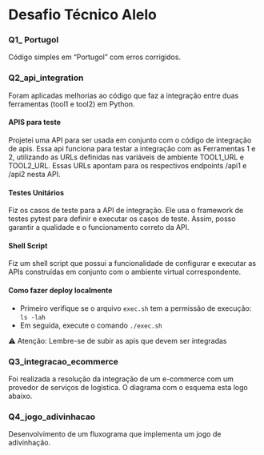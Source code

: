 # Desafio Técnico Alelo

### Q1_ Portugol

Código simples em “Portugol” com erros corrigidos.

### Q2_api_integration

Foram aplicadas melhorias ao código que faz a integração entre duas ferramentas (tool1 e tool2) em Python.

#### APIS para teste
Projetei uma API  para ser usada em conjunto com o código de integração de apis. Essa api funciona para testar a integração com as Ferramentas 1 e 2, utilizando as URLs definidas nas variáveis de ambiente TOOL1_URL e TOOL2_URL. Essas URLs apontam para os respectivos endpoints /api1 e /api2 nesta API.

#### Testes Unitários
Fiz os casos de teste para a API de integração. Ele usa o framework de testes pytest para definir e executar os casos de teste. Assim, posso garantir a qualidade e o funcionamento correto da API. 

#### Shell Script

Fiz um shell script que possui a funcionalidade de configurar e executar as APIs construídas em conjunto com o ambiente virtual correspondente.

#### Como fazer deploy localmente

- Primeiro verifique se o arquivo `exec.sh` tem a permissão de execução: `ls -lah`
- Em seguida, execute o comando `./exec.sh`

⚠️ Atenção: Lembre-se de subir as apis que devem ser integradas

### Q3_integracao_ecommerce

Foi realizada a resolução da integração de um e-commerce com um provedor de serviços de logistica. O diagrama com o esquema esta logo abaixo.

### Q4_jogo_adivinhacao

Desenvolvimento de um fluxograma que implementa um jogo de adivinhação.



